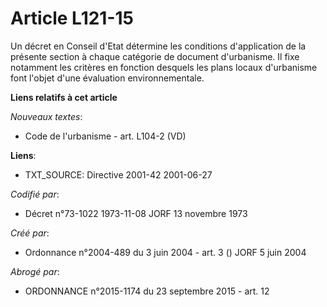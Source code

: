 # Article L121-15

Un décret en Conseil d'Etat détermine les conditions d'application de la présente section à chaque catégorie de document
d'urbanisme. Il fixe notamment les critères en fonction desquels les plans locaux d'urbanisme font l'objet d'une évaluation
environnementale.

**Liens relatifs à cet article**

_Nouveaux textes_:

  - Code de l'urbanisme - art. L104-2 (VD)

**Liens**:

  - TXT_SOURCE: Directive 2001-42 2001-06-27

_Codifié par_:

  - Décret n°73-1022 1973-11-08 JORF 13 novembre 1973

_Créé par_:

  - Ordonnance n°2004-489 du 3 juin 2004 - art. 3 () JORF 5 juin 2004

_Abrogé par_:

  - ORDONNANCE n°2015-1174 du 23 septembre 2015 - art. 12
